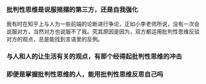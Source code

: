 ### 批判性思维是说服摇摆的第三方，还是自我强化

我有时在知乎上与人为一些前端的论断进行争论，正如小李老师所说，没有一次会说服对方，当然对方也说服不了我。究其原因是因为，双方都运用批判性思维反驳对方的观点，总是能找到言语里的反例。

### 与人和人的让生活有关的观点，有那个经得起批判性思维的冲击

### 即便是掌握批判性思维的人，能用批判性思维反思自己吗

